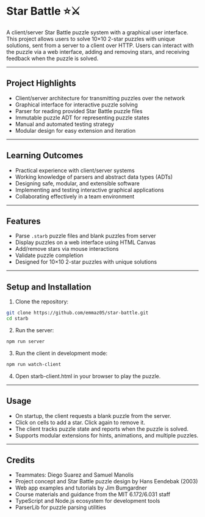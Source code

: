 # Star Battle ⭐️⚔️

A client/server Star Battle puzzle system with a graphical user interface. This project allows users to solve 10×10 2-star puzzles with unique solutions, sent from a server to a client over HTTP. Users can interact with the puzzle via a web interface, adding and removing stars, and receiving feedback when the puzzle is solved.

---

## Project Highlights

- Client/server architecture for transmitting puzzles over the network
- Graphical interface for interactive puzzle solving
- Parser for reading provided Star Battle puzzle files
- Immutable puzzle ADT for representing puzzle states
- Manual and automated testing strategy
- Modular design for easy extension and iteration

---

## Learning Outcomes

- Practical experience with client/server systems
- Working knowledge of parsers and abstract data types (ADTs)
- Designing safe, modular, and extensible software
- Implementing and testing interactive graphical applications
- Collaborating effectively in a team environment

---

## Features

- Parse `.starb` puzzle files and blank puzzles from server
- Display puzzles on a web interface using HTML Canvas
- Add/remove stars via mouse interactions
- Validate puzzle completion
- Designed for 10×10 2-star puzzles with unique solutions

---

## Setup and Installation

1. Clone the repository:

```bash
git clone https://github.com/emmaz05/star-battle.git
cd starb
```
2. Run the server:

```bash
npm run server
```

3. Run the client in development mode:

```bash
npm run watch-client
```

4. Open starb-client.html in your browser to play the puzzle.

---

## Usage

- On startup, the client requests a blank puzzle from the server.
- Click on cells to add a star. Click again to remove it.
- The client tracks puzzle state and reports when the puzzle is solved.
- Supports modular extensions for hints, animations, and multiple puzzles.

---

## Credits

- Teammates: Diego Suarez and Samuel Manolis
- Project concept and Star Battle puzzle design by Hans Eendebak (2003)
- Web app examples and tutorials by Jim Bumgardner
- Course materials and guidance from the MIT 6.172/6.031 staff
- TypeScript and Node.js ecosystem for development tools
- ParserLib for puzzle parsing utilities

